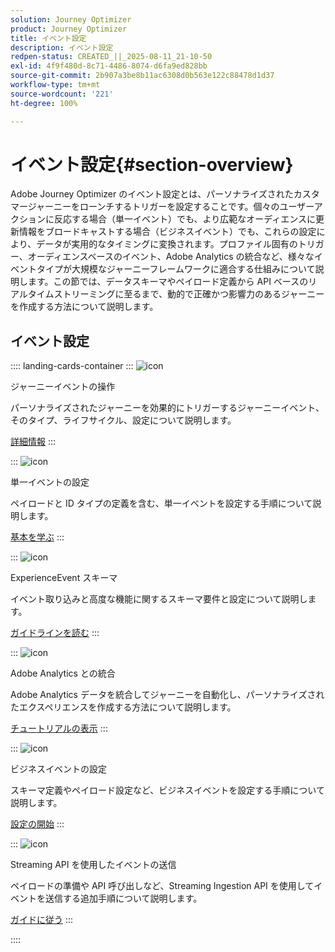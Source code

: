 ```yaml
---
solution: Journey Optimizer
product: Journey Optimizer
title: イベント設定
description: イベント設定
redpen-status: CREATED_||_2025-08-11_21-10-50
exl-id: 4f9f480d-8c71-4486-8074-d6fa9ed828bb
source-git-commit: 2b907a3be8b11ac6308d0b563e122c88478d1d37
workflow-type: tm+mt
source-wordcount: '221'
ht-degree: 100%

---
```


# イベント設定{#section-overview}

Adobe Journey Optimizer のイベント設定とは、パーソナライズされたカスタマージャーニーをローンチするトリガーを設定することです。個々のユーザーアクションに反応する場合（単一イベント）でも、より広範なオーディエンスに更新情報をブロードキャストする場合（ビジネスイベント）でも、これらの設定により、データが実用的なタイミングに変換されます。プロファイル固有のトリガー、オーディエンスベースのイベント、Adobe Analytics の統合など、様々なイベントタイプが大規模なジャーニーフレームワークに適合する仕組みについて説明します。この節では、データスキーマやペイロード定義から API ベースのリアルタイムストリーミングに至るまで、動的で正確かつ影響力のあるジャーニーを作成する方法について説明します。

## イベント設定

:::: landing-cards-container
:::
![icon](https://cdn.experienceleague.adobe.com/icons/book.svg)

ジャーニーイベントの操作

パーソナライズされたジャーニーを効果的にトリガーするジャーニーイベント、そのタイプ、ライフサイクル、設定について説明します。

[詳細情報](../using/event/about-events.md)
:::

:::
![icon](https://cdn.experienceleague.adobe.com/icons/circle-play.svg)

単一イベントの設定

ペイロードと ID タイプの定義を含む、単一イベントを設定する手順について説明します。

[基本を学ぶ](../using/event/about-creating.md)
:::

:::
![icon](https://cdn.experienceleague.adobe.com/icons/code-branch.svg)

ExperienceEvent スキーマ

イベント取り込みと高度な機能に関するスキーマ要件と設定について説明します。

[ガイドラインを読む](../using/event/experience-event-schema.md)
:::

:::
![icon](https://cdn.experienceleague.adobe.com/icons/chart-line.svg)

Adobe Analytics との統合

Adobe Analytics データを統合してジャーニーを自動化し、パーソナライズされたエクスペリエンスを作成する方法について説明します。

[チュートリアルの表示](../using/event/about-analytics.md)
:::

:::
![icon](https://cdn.experienceleague.adobe.com/icons/list-check.svg)

ビジネスイベントの設定

スキーマ定義やペイロード設定など、ビジネスイベントを設定する手順について説明します。

[設定の開始](../using/event/about-creating-business.md)
:::

:::
![icon](https://cdn.experienceleague.adobe.com/icons/gear.svg)

Streaming API を使用したイベントの送信

ペイロードの準備や API 呼び出しなど、Streaming Ingestion API を使用してイベントを送信する追加手順について説明します。

[ガイドに従う](../using/event/additional-steps-to-send-events-to-journey.md)
:::

::::
